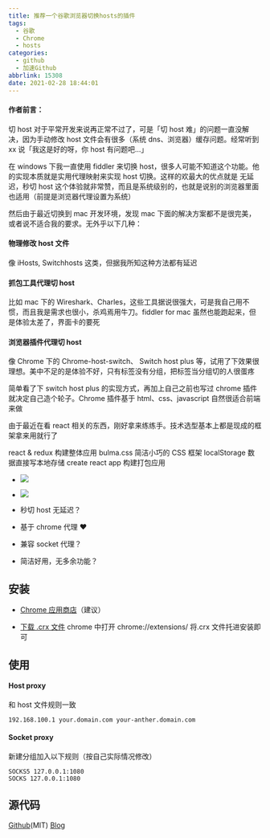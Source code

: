 ```yaml
---
title: 推荐一个谷歌浏览器切换hosts的插件
tags:
  - 谷歌
  - Chrome
  - hosts
categories:
  - github
  - 加速Github
abbrlink: 15308
date: 2021-02-28 18:44:01
---
```


#### 作者前言：

切 host 对于平常开发来说再正常不过了，可是「切 host 难」的问题一直没解决，因为手动修改 host 文件会有很多（系统 dns、浏览器）缓存问题。经常听到 xx 说「我这是好的呀，你 host 有问题吧...」

在 windows 下我一直使用 fiddler 来切换 host，很多人可能不知道这个功能。他的实现本质就是实用代理映射来实现 host 切换。这样的欢最大的优点就是 无延迟，秒切 host 这个体验就非常赞，而且是系统级别的，也就是说别的浏览器里面也适用（前提是浏览器代理设置为系统）

然后由于最近切换到 mac 开发环境，发现 mac 下面的解决方案都不是很完美，或者说不适合我的要求。无外乎以下几种：

#### 物理修改 host 文件

像 iHosts, Switchhosts 这类，但据我所知这种方法都有延迟

#### 抓包工具代理切 host

比如 mac 下的 Wireshark、Charles，这些工具据说很强大，可是我自己用不惯，而且我是需求也很小，杀鸡焉用牛刀。fiddler for mac 虽然也能跑起来，但是体验太差了，界面卡的要死

#### 浏览器插件代理切 host

像 Chrome 下的 Chrome-host-switch、 Switch host plus 等，试用了下效果很理想。美中不足的是体验不好，只有标签没有分组，把标签当分组切的人很蛋疼

简单看了下 switch host plus 的实现方式，再加上自己之前也写过 chrome 插件就决定自己造个轮子。Chrome 插件基于 html、css、javascript 自然很适合前端来做

由于最近在看 react 相关的东西，刚好拿来练练手。技术选型基本上都是现成的框架拿来用就行了

react & redux 构建整体应用
bulma.css 简洁小巧的 CSS 框架
localStorage 数据直接写本地存储
create react app 构建打包应用

- ![](https://yinyinyushi.com/imgs/2021/03/c7368ffce0af0117.png)

- ![](https://yinyinyushi.com/imgs/2021/03/3f5fcb6adbb28095.png)

- 秒切 host 无延迟？
- 基于 chrome 代理 ❤️
- 兼容 socket 代理？
- 简洁好用，无多余功能？

## 安装

- [Chrome 应用商店](https://chrome.google.com/webstore/detail/awesome-host-manager/pikaoeecieigblebdddckmlegonlogha?hl=zh-CN)（建议）

- [下载 .crx 文件](https://raw.githubusercontent.com/keelii/awesome-host-manager/master/awesome-host-manager.crx) chrome 中打开 chrome://extensions/ 将.crx 文件托进安装即可

  

## 使用

#### Host proxy

和 host 文件规则一致

```shell
192.168.100.1 your.domain.com your-anther.domain.com
```



#### Socket proxy

新建分组加入以下规则（按自己实际情况修改）

```shell
SOCKS5 127.0.0.1:1080
SOCKS 127.0.0.1:1080
```

## 源代码

[Github](https://github.com/keelii/awesome-host-manager)(MIT)
[Blog](https://keelii.github.io/2017/11/07/yet-another-host-manager-plugin/)



